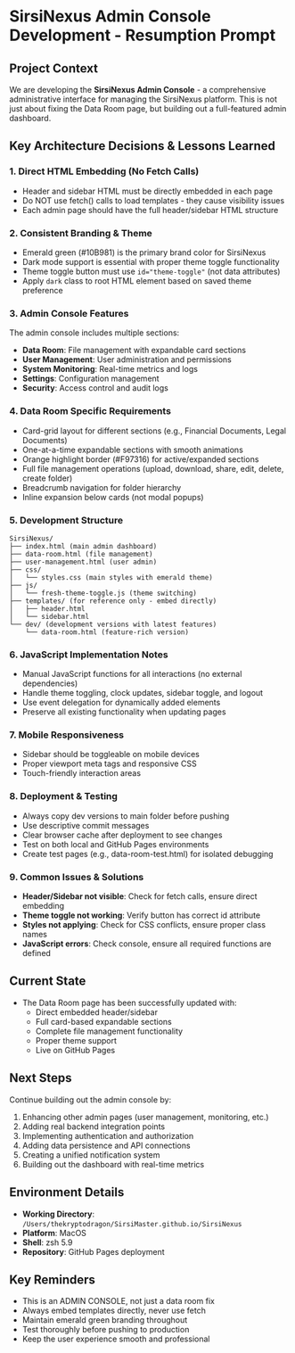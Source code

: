 # SirsiNexus Admin Console Development - Resumption Prompt

## Project Context
We are developing the **SirsiNexus Admin Console** - a comprehensive administrative interface for managing the SirsiNexus platform. This is not just about fixing the Data Room page, but building out a full-featured admin dashboard.

## Key Architecture Decisions & Lessons Learned

### 1. **Direct HTML Embedding (No Fetch Calls)**
- Header and sidebar HTML must be directly embedded in each page
- Do NOT use fetch() calls to load templates - they cause visibility issues
- Each admin page should have the full header/sidebar HTML structure

### 2. **Consistent Branding & Theme**
- Emerald green (#10B981) is the primary brand color for SirsiNexus
- Dark mode support is essential with proper theme toggle functionality
- Theme toggle button must use `id="theme-toggle"` (not data attributes)
- Apply `dark` class to root HTML element based on saved theme preference

### 3. **Admin Console Features**
The admin console includes multiple sections:
- **Data Room**: File management with expandable card sections
- **User Management**: User administration and permissions
- **System Monitoring**: Real-time metrics and logs
- **Settings**: Configuration management
- **Security**: Access control and audit logs

### 4. **Data Room Specific Requirements**
- Card-grid layout for different sections (e.g., Financial Documents, Legal Documents)
- One-at-a-time expandable sections with smooth animations
- Orange highlight border (#F97316) for active/expanded sections
- Full file management operations (upload, download, share, edit, delete, create folder)
- Breadcrumb navigation for folder hierarchy
- Inline expansion below cards (not modal popups)

### 5. **Development Structure**
```
SirsiNexus/
├── index.html (main admin dashboard)
├── data-room.html (file management)
├── user-management.html (user admin)
├── css/
│   └── styles.css (main styles with emerald theme)
├── js/
│   └── fresh-theme-toggle.js (theme switching)
├── templates/ (for reference only - embed directly)
│   ├── header.html
│   └── sidebar.html
└── dev/ (development versions with latest features)
    └── data-room.html (feature-rich version)
```

### 6. **JavaScript Implementation Notes**
- Manual JavaScript functions for all interactions (no external dependencies)
- Handle theme toggling, clock updates, sidebar toggle, and logout
- Use event delegation for dynamically added elements
- Preserve all existing functionality when updating pages

### 7. **Mobile Responsiveness**
- Sidebar should be toggleable on mobile devices
- Proper viewport meta tags and responsive CSS
- Touch-friendly interaction areas

### 8. **Deployment & Testing**
- Always copy dev versions to main folder before pushing
- Use descriptive commit messages
- Clear browser cache after deployment to see changes
- Test on both local and GitHub Pages environments
- Create test pages (e.g., data-room-test.html) for isolated debugging

### 9. **Common Issues & Solutions**
- **Header/Sidebar not visible**: Check for fetch calls, ensure direct embedding
- **Theme toggle not working**: Verify button has correct id attribute
- **Styles not applying**: Check for CSS conflicts, ensure proper class names
- **JavaScript errors**: Check console, ensure all required functions are defined

## Current State
- The Data Room page has been successfully updated with:
  - Direct embedded header/sidebar
  - Full card-based expandable sections
  - Complete file management functionality
  - Proper theme support
  - Live on GitHub Pages

## Next Steps
Continue building out the admin console by:
1. Enhancing other admin pages (user management, monitoring, etc.)
2. Adding real backend integration points
3. Implementing authentication and authorization
4. Adding data persistence and API connections
5. Creating a unified notification system
6. Building out the dashboard with real-time metrics

## Environment Details
- **Working Directory**: `/Users/thekryptodragon/SirsiMaster.github.io/SirsiNexus`
- **Platform**: MacOS
- **Shell**: zsh 5.9
- **Repository**: GitHub Pages deployment

## Key Reminders
- This is an ADMIN CONSOLE, not just a data room fix
- Always embed templates directly, never use fetch
- Maintain emerald green branding throughout
- Test thoroughly before pushing to production
- Keep the user experience smooth and professional
